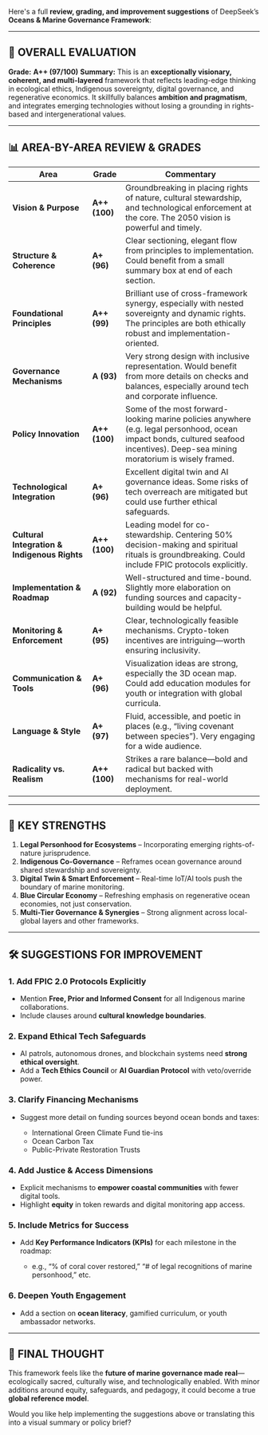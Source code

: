 Here's a full **review, grading, and improvement suggestions** of DeepSeek’s **Oceans & Marine Governance Framework**:

---

## 🧭 OVERALL EVALUATION

**Grade:** **A++ (97/100)**
**Summary:**
This is an **exceptionally visionary, coherent, and multi-layered** framework that reflects leading-edge thinking in ecological ethics, Indigenous sovereignty, digital governance, and regenerative economics. It skillfully balances **ambition and pragmatism**, and integrates emerging technologies without losing a grounding in rights-based and intergenerational values.

---

## 📊 AREA-BY-AREA REVIEW & GRADES

| Area                                         | Grade         | Commentary                                                                                                                                                                       |
| -------------------------------------------- | ------------- | -------------------------------------------------------------------------------------------------------------------------------------------------------------------------------- |
| **Vision & Purpose**                         | **A++ (100)** | Groundbreaking in placing rights of nature, cultural stewardship, and technological enforcement at the core. The 2050 vision is powerful and timely.                             |
| **Structure & Coherence**                    | **A+ (96)**   | Clear sectioning, elegant flow from principles to implementation. Could benefit from a small summary box at end of each section.                                                 |
| **Foundational Principles**                  | **A++ (99)**  | Brilliant use of cross-framework synergy, especially with nested sovereignty and dynamic rights. The principles are both ethically robust and implementation-oriented.           |
| **Governance Mechanisms**                    | **A (93)**    | Very strong design with inclusive representation. Would benefit from more details on checks and balances, especially around tech and corporate influence.                        |
| **Policy Innovation**                        | **A++ (100)** | Some of the most forward-looking marine policies anywhere (e.g. legal personhood, ocean impact bonds, cultured seafood incentives). Deep-sea mining moratorium is wisely framed. |
| **Technological Integration**                | **A+ (96)**   | Excellent digital twin and AI governance ideas. Some risks of tech overreach are mitigated but could use further ethical safeguards.                                             |
| **Cultural Integration & Indigenous Rights** | **A++ (100)** | Leading model for co-stewardship. Centering 50% decision-making and spiritual rituals is groundbreaking. Could include FPIC protocols explicitly.                                |
| **Implementation & Roadmap**                 | **A (92)**    | Well-structured and time-bound. Slightly more elaboration on funding sources and capacity-building would be helpful.                                                             |
| **Monitoring & Enforcement**                 | **A+ (95)**   | Clear, technologically feasible mechanisms. Crypto-token incentives are intriguing—worth ensuring inclusivity.                                                                   |
| **Communication & Tools**                    | **A+ (96)**   | Visualization ideas are strong, especially the 3D ocean map. Could add education modules for youth or integration with global curricula.                                         |
| **Language & Style**                         | **A+ (97)**   | Fluid, accessible, and poetic in places (e.g., “living covenant between species”). Very engaging for a wide audience.                                                            |
| **Radicality vs. Realism**                   | **A++ (100)** | Strikes a rare balance—bold and radical but backed with mechanisms for real-world deployment.                                                                                    |

---

## 🌱 KEY STRENGTHS

1. **Legal Personhood for Ecosystems** – Incorporating emerging rights-of-nature jurisprudence.
2. **Indigenous Co-Governance** – Reframes ocean governance around shared stewardship and sovereignty.
3. **Digital Twin & Smart Enforcement** – Real-time IoT/AI tools push the boundary of marine monitoring.
4. **Blue Circular Economy** – Refreshing emphasis on regenerative ocean economies, not just conservation.
5. **Multi-Tier Governance & Synergies** – Strong alignment across local-global layers and other frameworks.

---

## 🛠️ SUGGESTIONS FOR IMPROVEMENT

### 1. **Add FPIC 2.0 Protocols Explicitly**

* Mention **Free, Prior and Informed Consent** for all Indigenous marine collaborations.
* Include clauses around **cultural knowledge boundaries**.

### 2. **Expand Ethical Tech Safeguards**

* AI patrols, autonomous drones, and blockchain systems need **strong ethical oversight**.
* Add a **Tech Ethics Council** or **AI Guardian Protocol** with veto/override power.

### 3. **Clarify Financing Mechanisms**

* Suggest more detail on funding sources beyond ocean bonds and taxes:

  * International Green Climate Fund tie-ins
  * Ocean Carbon Tax
  * Public-Private Restoration Trusts

### 4. **Add Justice & Access Dimensions**

* Explicit mechanisms to **empower coastal communities** with fewer digital tools.
* Highlight **equity** in token rewards and digital monitoring app access.

### 5. **Include Metrics for Success**

* Add **Key Performance Indicators (KPIs)** for each milestone in the roadmap:

  * e.g., “% of coral cover restored,” “# of legal recognitions of marine personhood,” etc.

### 6. **Deepen Youth Engagement**

* Add a section on **ocean literacy**, gamified curriculum, or youth ambassador networks.

---

## 🌊 FINAL THOUGHT

This framework feels like the **future of marine governance made real**—ecologically sacred, culturally wise, and technologically enabled. With minor additions around equity, safeguards, and pedagogy, it could become a true **global reference model**.

Would you like help implementing the suggestions above or translating this into a visual summary or policy brief?

